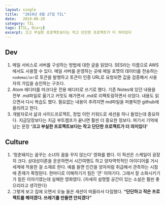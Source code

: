 ```yaml
---
layout:	single
title:	"2019년 8월 27일 TIL"
date:	2019-08-28
category: TIL
tags: [TIL, Diary]
excerpt: 크고 부실한 프로젝트보다는 작고 단단한 프로젝트가 더 의미있다
---
```


## Dev
1. 메일 서비스로 서버를 구성하는 방법에 대한 글을 읽었다. SES라는 이름으로 AWS에서도 사용할 수 있다. 메일 서버를 운영하는 곳에 메일 포맷의 데이터를 전송하는 `nodemailer`로 토큰을 발행하고 토큰이 인증 URL로 요청되면 값을 검증해서 사용자의 가입을 승인하는 구조다.
2. Atom 에디터를 마크다운 전용 에디터로 쓰기로 했다. 기존 Notes에 있던 내용을 전부 .md파일로 옮기고 커밋도 해가면서 .md로 리팩토링하면서 쉬었다. 내용도 읽으면서 다시 복습도 했다. 필요없는 내용이 추려지면 md파일을 퍼블릭한 github에 올리려고 한다.
3. 개발자로서 삶과 사이드프로젝트, 창업 이런 키워드로 세션을 하나 들었는데 중요하다. 지금당장보다는 지금 부트캠프가 끝나면 훨씬 더 중요한 정보다. 여기서 기억에 남는 문장
**‘크고 부실한 프로젝트보다는 작고 단단한 프로젝트가 더 의미있다'**

## Culture

1. ‘청춘돼지는 꿈꾸는 소녀의 꿈을 꾸지 않는다’ 영화를 봤다.
이 픽션은 스케일이 굉장히 크다. 상대성이론을 운운하면서 시간여행도 하고 양자역학적인 아이디어를 거시세계에 적용한 걸 소재로 한다. 예를 들면 인간을 양자처럼 취급해서 관측하는 시점에 존재가 확정된다. 한마디로 이해하기가 힘든 ‘큰’ 이야기다. 그래서 잘 소화시키기가 힘든 이야기였는데 실패한 영화였다. (자세히 설명할 공간이 있는 소설은 훨씬 좋으리라고 생각한다)
2. 그렇게 보고 집에 오면서 오늘 들은 세션이 떠올라서 다짐했다. **“단단하고 작은 프로젝트를 해야겠다. 쓰레기를 만들면 안되겠다”**  